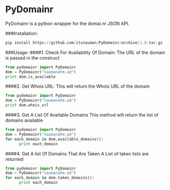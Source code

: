 **PyDomainr**
==============
PyDomainr is a python wrapper for the domai.nr JSON API.

###Installation:
```python
pip install https://github.com/itsnauman/PyDomainr/archive/1.0.tar.gz
```

###Usage:
####1. Check For Availability Of Domain:
The URL of the domain is passed in the construct
```python
from pydomainr import PyDomainr
dom = PyDomainr("naumanahm.ad")
print dom.is_available
```

####2. Get Whois URL:
This will return the Whois URL of the domain
```python
from pydomainr import PyDomainr
dom = PyDomainr("naumanahm.ad")
print dom.whois_url
```
####3. Get A List Of Available Domains
This method will return the list of domains available
```python
from pydomainr import PyDomainr
dom = PyDomainr("naumanahm.ad")
for each_domain in dom.available_domains():
      print each_domain
````

####4. Get A list Of Domains That Are Taken
A List of taken lists are returned
```python
from pydomainr import PyDomainr
dom = PyDomainr("naumanahm.ad")
for each_domain in dom.taken_domains():
      print each_domain
````
